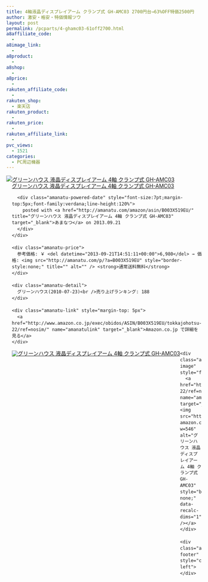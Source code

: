 ```yaml
---
title: 4軸液晶ディスプレイアーム クランプ式 GH-AMC03 2700円台→63%OFF特価2500円台！送料無料！
author: 激安・格安・特価情報ツウ
layout: post
permalink: /pcparts/4-ghamc03-61off2700.html
a8affiliate_code:
  - 
a8image_link:
  - 
a8product:
  - 
a8shop:
  - 
a8price:
  - 
rakuten_affiliate_code:
  - 
rakuten_shop:
  - 楽天店
rakuten_product:
  - 
rakuten_price:
  - 
rakuten_affiliate_link:
  - 
pvc_views:
  - 1521
categories:
  - PC周辺機器
---
```

<div class="amanatu-box" style="margin-bottom:0px;">
  <div class="amanatu-image" style="float:left;">
    <a href="http://www.amazon.co.jp/exec/obidos/ASIN/B003X519EU/tokkajohotsu-22/ref=nosim/" name="amanatulink" target="_blank"><img src="http://i1.wp.com/ecx.images-amazon.com/images/I/31-iVZRiFoL._SL160_.jpg?w=546" alt="グリーンハウス 液晶ディスプレイアーム 4軸 クランプ式 GH-AMC03" style="border: none;" data-recalc-dims="1" /></a>
  </div>
  
  <div class="amanatu-info" style="float:left;margin-left:15px;line-height:120%">
    <div class="amanatu-name" style="margin-bottom:10px;line-height:120%">
      <a href="http://www.amazon.co.jp/exec/obidos/ASIN/B003X519EU/tokkajohotsu-22/ref=nosim/" name="amanatulink" target="_blank">グリーンハウス 液晶ディスプレイアーム 4軸 クランプ式 GH-AMC03</a> 
      
      <div class="amanatu-powered-date" style="font-size:7pt;margin-top:5px;font-family:verdana;line-height:120%">
        posted with <a href="http://amanatu.com/amazon/asin/B003X519EU/" title="グリーンハウス 液晶ディスプレイアーム 4軸 クランプ式 GH-AMC03" target="_blank">あまなつ</a> on 2013.09.21
      </div>
    </div>
    
    <div class="amanatu-price">
      参考価格: ￥ <del datetime="2013-09-21T14:51:11+00:00">6,980</del> → 価格: <img src="http://amanatu.com/p/?a=B003X519EU" style="border-style:none;" title="" alt="" /> <strong>通常送料無料</strong>
    </div>
    
    <div class="amanatu-detail">
      グリーンハウス(2010-07-23)<br />売り上げランキング: 188
    </div>
    
    <div class="amanatu-link" style="margin-top: 5px">
      <a href="http://www.amazon.co.jp/exec/obidos/ASIN/B003X519EU/tokkajohotsu-22/ref=nosim/" name="amanatulink" target="_blank">Amazon.co.jp で詳細を見る</a>
    </div>
  </div>
  
  <div class="amanatu-footer" style="clear: left">
  </div>
  
  <div class="amanatu-imageset">
    <div class="amanatu-image" style="float:left;">
      <a href="http://www.amazon.co.jp/exec/obidos/ASIN/B003X519EU/tokkajohotsu-22/ref=nosim/" name="amanatulink" target="_blank"><img src="http://i1.wp.com/ecx.images-amazon.com/images/I/41bToZxRWcL._AA160_.jpg?w=546" alt="グリーンハウス 液晶ディスプレイアーム 4軸 クランプ式 GH-AMC03" style="border: none;" data-recalc-dims="1" /></a>
    </div>
    
    <div class="amanatu-image" style="float:left;">
      <a href="http://www.amazon.co.jp/exec/obidos/ASIN/B003X519EU/tokkajohotsu-22/ref=nosim/" name="amanatulink" target="_blank"><img src="http://i2.wp.com/ecx.images-amazon.com/images/I/51Bxl1AowwL._AA160_.jpg?w=546" alt="グリーンハウス 液晶ディスプレイアーム 4軸 クランプ式 GH-AMC03" style="border: none;" data-recalc-dims="1" /></a>
    </div>
    
    <div class="amanatu-footer" style="clear: left">
    </div>
  </div>
</div>